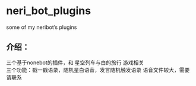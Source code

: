 # neri_bot_plugins
some of my neribot’s plugins
## 介绍：  
三个基于nonebot的插件，和 星空列车与白的旅行 游戏相关  
三个功能：戳一戳语录，随机星白语音，发言随机触发语录
语音文件较大，需要请联系  

